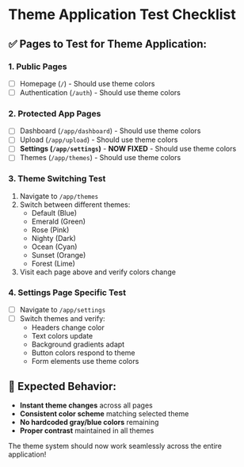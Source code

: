 # Theme Application Test Checklist

## ✅ Pages to Test for Theme Application:

### 1. **Public Pages**
- [ ] Homepage (`/`) - Should use theme colors
- [ ] Authentication (`/auth`) - Should use theme colors

### 2. **Protected App Pages**  
- [ ] Dashboard (`/app/dashboard`) - Should use theme colors
- [ ] Upload (`/app/upload`) - Should use theme colors
- [ ] **Settings (`/app/settings`)** - **NOW FIXED** - Should use theme colors
- [ ] Themes (`/app/themes`) - Should use theme colors

### 3. **Theme Switching Test**
1. Navigate to `/app/themes`
2. Switch between different themes:
   - Default (Blue)
   - Emerald (Green)
   - Rose (Pink)
   - Nighty (Dark)
   - Ocean (Cyan)
   - Sunset (Orange)
   - Forest (Lime)
3. Visit each page above and verify colors change

### 4. **Settings Page Specific Test**
- [ ] Navigate to `/app/settings`
- [ ] Switch themes and verify:
  - Headers change color
  - Text colors update
  - Background gradients adapt
  - Button colors respond to theme
  - Form elements use theme colors

## 🎯 Expected Behavior:
- **Instant theme changes** across all pages
- **Consistent color scheme** matching selected theme
- **No hardcoded gray/blue colors** remaining
- **Proper contrast** maintained in all themes

The theme system should now work seamlessly across the entire application!